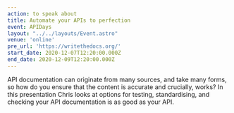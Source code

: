 ```yaml
---
action: to speak about
title: Automate your APIs to perfection
event: APIDays
layout: "../../layouts/Event.astro"
venue: 'online'
pre_url: 'https://writethedocs.org/'
start_date: 2020-12-07T12:20:00.000Z
end_date: 2020-12-09T12:20:00.000Z
---
```


API documentation can originate from many sources, and take many forms, so how do you ensure that the content is accurate and crucially, works? In this presentation Chris looks at options for testing, standardising, and checking your API documentation is as good as your API.